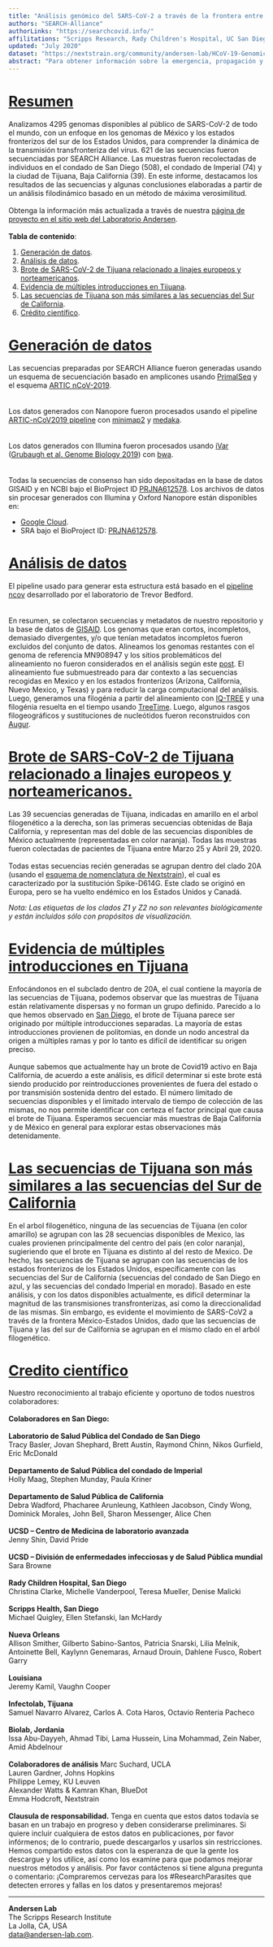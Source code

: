 ```yaml
---
title: "Análisis genómico del SARS-CoV-2 a través de la frontera entre Estados Unidos y México"
authors: "SEARCH-Alliance"
authorLinks: "https://searchcovid.info/"
affilitations: "Scripps Research, Rady Children's Hospital, UC San Diego"
updated: "July 2020"
dataset: "https://nextstrain.org/community/andersen-lab/HCoV-19-Genomics-Nextstrain/hCoV-19/mexicoborder?lang=es"
abstract: "Para obtener información sobre la emergencia, propagación y transmisión de COVID-19 en nuestra comunidad, SEARCH Alliance está trabajando con un gran número de colaboradores para secuenciar muestras de SARS-CoV-2 de pacientes infectados."
---
```


# [Resumen](https://nextstrain.org/community/andersen-lab/HCoV-19-Genomics-Nextstrain/hCoV-19/mexicoborder?c=region&d=tree&legend=open&onlyPanels&p=full&sidebar=closed&lang=es)
Analizamos 4295 genomas disponibles al público de SARS-CoV-2 de todo el mundo, con un enfoque en los genomas de México y los estados fronterizos del sur de los Estados Unidos, para comprender la dinámica de la transmisión transfronteriza del virus. 621 de las secuencias fueron secuenciadas por SEARCH Alliance. Las muestras fueron recolectadas de individuos en el condado de San Diego (508), el condado de Imperial (74) y la ciudad de Tijuana, Baja California (39). En este informe, destacamos los resultados de las secuencias y algunas conclusiones elaboradas a partir de un análisis filodinámico basado en un método de máxima verosimilitud.
<br><br>
Obtenga la información más actualizada a través de nuestra [página de proyecto en el sitio web del Laboratorio Andersen](https://andersen-lab.com/secrets/data/hcov-19-genomics/).
<br><br>
**Tabla de contenido**:  
1. [Generación de datos](https://nextstrain.org/community/narratives/andersen-lab/HCoV-19-Genomics-Nextstrain/mexicoborder/2020-07-31/es?n=2).
2. [Análisis de datos](https://nextstrain.org/community/narratives/andersen-lab/HCoV-19-Genomics-Nextstrain/mexicoborder/2020-07-31/es?n=3).
3. [Brote de SARS-CoV-2 de Tijuana relacionado a linajes europeos y norteamericanos](https://nextstrain.org/community/narratives/andersen-lab/HCoV-19-Genomics-Nextstrain/mexicoborder/2020-07-31/es?n=4).
4. [Evidencia de múltiples introducciones en Tijuana](https://nextstrain.org/community/narratives/andersen-lab/HCoV-19-Genomics-Nextstrain/mexicoborder/2020-07-31/es?n=5).
5. [Las secuencias de Tijuana son más similares a las secuencias del Sur de California](https://nextstrain.org/community/narratives/andersen-lab/HCoV-19-Genomics-Nextstrain/mexicoborder/2020-07-31/es?n=6).
6. [Crédito científico](https://nextstrain.org/community/narratives/andersen-lab/HCoV-19-Genomics-Nextstrain/mexicoborder/2020-07-31/es?n=7).


# [Generación de datos](https://nextstrain.org/community/andersen-lab/HCoV-19-Genomics-Nextstrain/hCoV-19/mexicoborder?c=search&d=map&f_search=Baja%20California,Imperial,Mexico,New%20Mexico,San%20Diego,Texas,Arizona&m=div&p=full&r=division&transmissions=hide&legend=open&onlyPanels&p=full&sidebar=closed&lang=es)
Las secuencias preparadas por SEARCH Alliance fueron generadas usando un esquema de secuenciación basado en amplicones usando  [PrimalSeq](https://www.nature.com/articles/nprot.2017.066) y el esquema [ARTIC nCoV-2019](https://github.com/artic-network/artic-ncov2019/tree/master/primer_schemes/nCoV-2019).  
<br><br>
Los datos generados con Nanopore fueron procesados usando el pipeline [ARTIC-nCoV2019 pipeline](https://github.com/artic-network/artic-ncov2019) con [minimap2](https://github.com/lh3/minimap2) y [medaka](https://github.com/nanoporetech/medaka).  
<br><br>
Los datos generados con Illumina fueron procesados usando [iVar](https://github.com/andersen-lab/ivar) ([Grubaugh et al. Genome Biology 2019](https://genomebiology.biomedcentral.com/articles/10.1186/s13059-018-1618-7)) con [bwa](https://github.com/lh3/bwa).  
<br><br>
Todas la secuencias de consenso han sido depositadas en la base de datos GISAID y en NCBI bajo el BioProject ID [PRJNA612578](https://www.ncbi.nlm.nih.gov/bioproject/612578). Los archivos de datos sin procesar generados con Illumina y Oxford Nanopore están disponibles en:  
* [Google Cloud](https://console.cloud.google.com/storage/browser/andersen-lab_hcov-19-genomics).  
* SRA bajo el BioProject ID: [PRJNA612578](https://www.ncbi.nlm.nih.gov/bioproject/612578).  


# [Análisis de datos](https://nextstrain.org/community/andersen-lab/HCoV-19-Genomics-Nextstrain/hCoV-19/mexicoborder?c=search&d=map&f_search=Baja%20California,Imperial,Mexico,New%20Mexico,San%20Diego,Texas,Arizona&m=div&p=full&r=division&transmissions=hide&legend=open&onlyPanels&p=full&sidebar=closed&lang=es)
El pipeline usado para generar esta estructura está basado en el [pipeline ncov](https://github.com/nextstrain/ncov) desarrollado por el laboratorio de Trevor Bedford.  
<br><br>
En resumen, se colectaron  secuencias y metadatos de nuestro repositorio y la base de datos de [GISAID](https://gisaid.org/). Los genomas que eran cortos, incompletos, demasiado divergentes, y/o que tenían metadatos incompletos fueron excluidos del conjunto de datos. Alineamos los genomas restantes con el genoma de referencia MN908947 y los sitios problemáticos del alineamiento no fueron considerados en el análisis según este [post](https://virological.org/t/issues-with-sars-cov-2-sequencing-data/473). El alineamiento fue submuestreado para dar contexto a las secuencias recogidas en Mexico y en los estados fronterizos (Arizona, California, Nuevo Mexico, y Texas) y para reducir la carga computacional del análisis. Luego, generamos una filogénia a partir del alineamiento con [IQ-TREE](http://www.iqtree.org/) y una filogénia resuelta en el tiempo usando [TreeTime](https://github.com/neherlab/treetime). Luego, algunos rasgos filogeográficos y sustituciones de nucleótidos fueron reconstruidos con [Augur](https://github.com/nextstrain/augur).


# [Brote de SARS-CoV-2 de Tijuana relacionado a linajes europeos y norteamericanos.](https://nextstrain.org/community/andersen-lab/HCoV-19-Genomics-Nextstrain/hCoV-19/mexicoborder?branchLabel=clade&d=tree&f_search=Baja%20California,Mexico&p=full&legend=closed&onlyPanels&sidebar=closed&c=search&lang=es)
Las 39 secuencias generadas de Tijuana, indicadas en amarillo en el arbol filogenético a la derecha, son las primeras secuencias obtenidas de Baja California, y representan mas del doble de las secuencias disponibles de México actualmente (representadas en color naranja). Todas las muestras fueron colectadas de pacientes de Tijuana entre Marzo 25 y Abril 29, 2020. 
<br><br>
Todas estas secuencias recién generadas se agrupan dentro del clado 20A (usando el [esquema de nomenclatura de Nextstrain](https://virological.org/t/year-letter-genetic-clade-naming-for-sars-cov-2-on-nextstrain-org/498)), el cual es caracterizado por la sustitución Spike-D614G. Este clado se originó en Europa, pero se ha vuelto endémico en los Estados Unidos y Canadá.

*Nota: Las etiquetas de los clados Z1 y Z2 no son relevantes biológicamente y están incluidos sólo con propósitos de visualización.*


# [Evidencia de múltiples introducciones en Tijuana](https://nextstrain.org/community/andersen-lab/HCoV-19-Genomics-Nextstrain/hCoV-19/mexicoborder?branchLabel=clade&c=search&d=tree&f_search=Baja%20California&label=clade:Z2&m=div&onlyPanels&p=full&sidebar=closed&lang=es)
Enfocándonos en el subclado dentro de 20A, el cual contiene la mayoría de las secuencias de Tijuana, podemos observar que las muestras de Tijuana están relativamente dispersas y no forman un grupo definido. Parecido a lo que hemos observado en [San Diego](https://nextstrain.org/community/narratives/andersen-lab/HCoV-19-Genomics-Nextstrain?n=4), el brote de Tijuana parece ser originado por múltiple introducciones separadas. La mayoría de estas introducciones provienen de politomias, en donde un nodo ancestral da origen a múltiples ramas y por lo tanto es difícil de identificar su origen preciso. 
<br><br>
Aunque sabemos que actualmente hay un brote de Covid19 activo en Baja California, de acuerdo a este análisis, es difícil determinar si este brote está siendo producido por reintroducciones provenientes de fuera del estado o por transmisión sostenida dentro del estado.  El número limitado de secuencias disponibles y el limitado intervalo de tiempo de colección de las mismas, no nos permite identificar con certeza el factor principal que causa el brote de Tijuana. Esperamos secuenciar más muestras de Baja California y de México en general para explorar estas observaciones más detenidamente.


# [Las secuencias de Tijuana son más similares a las secuencias del Sur de California](https://nextstrain.org/community/andersen-lab/HCoV-19-Genomics-Nextstrain/hCoV-19/mexicoborder?c=search&d=tree&f_search=Arizona,Baja%20California,California,Imperial,Mexico,New%20Mexico,San%20Diego,Texas&legend=open&label=clade:20A&p=full&onlyPanels&sidebar=closed&lang=es)
En el arbol filogenético, ninguna de las secuencias de Tijuana (en color amarillo) se agrupan con las 28 secuencias disponibles de Mexico, las cuales provienen principalmente del centro del pais (en color naranja), sugieriendo que el brote en Tijuana es distinto al del resto de Mexico. De hecho, las secuencias de Tijuana se agrupan con las secuencias de los estados fronterizos de los Estados Unidos, específicamente con las secuencias del Sur de California (secuencias del condado de San Diego en azul, y las secuencias del condado Imperial en morado).  Basado en este análisis, y con los datos disponibles actualmente, es difícil determinar la magnitud de las transmisiones transfronterizas, así como la direccionalidad de las mismas. Sin embargo, es evidente el movimiento de SARS-CoV2 a través de la frontera México-Estados Unidos, dado que las secuencias de Tijuana y las del sur de California se agrupan en el mismo clado en el arból filogenético.


# [Credito científico](https://nextstrain.org/community/andersen-lab/HCoV-19-Genomics-Nextstrain/hCoV-19/mexicoborder?c=region&d=map&label=clade:Z1&legend=closed&onlyPanels&p=full&sidebar=closed&lang=es)

Nuestro reconocimiento al trabajo eficiente y oportuno de todos nuestros colaboradores:
<br><br>
**Colaboradores en San Diego:**
<br><br>
**Laboratorio de Salud Pública del Condado de San Diego**<br>
Tracy Basler, Jovan Shephard, Brett Austin, Raymond Chinn, Nikos Gurfield, Eric McDonald
<br><br>
**Departamento de Salud Pública del condado de Imperial**<br>
Holly Maag, Stephen Munday, Paula Kriner
<br><br>
**Departamento de Salud Pública de California**<br>
Debra Wadford, Phacharee Arunleung, Kathleen Jacobson, Cindy Wong, Dominick Morales, John Bell, Sharon Messenger, Alice Chen
<br><br>
**UCSD – Centro de Medicina de laboratorio avanzada**<br>
Jenny Shin, David Pride
<br><br>
**UCSD – División de enfermedades infecciosas y de Salud Pública mundial**<br>
Sara Browne
<br><br>
**Rady Children Hospital, San Diego**<br>
Christina Clarke, Michelle Vanderpool, Teresa Mueller, Denise Malicki
<br><br>
**Scripps Health, San Diego**<br>
Michael Quigley, Ellen Stefanski, Ian McHardy
<br><br>
**Nueva Orleans**<br>
Allison Smither, Gilberto Sabino-Santos, Patricia Snarski, Lilia Melnik, Antoinette Bell, Kaylynn Genemaras, Arnaud Drouin, Dahlene Fusco, Robert Garry
<br><br>
**Louisiana**<br>
Jeremy Kamil, Vaughn Cooper
<br><br>
**Infectolab, Tijuana**<br>
Samuel Navarro Alvarez, Carlos A. Cota Haros, Octavio Renteria Pacheco
<br><br>
**Biolab, Jordania**<br>
Issa Abu-Dayyeh, Ahmad Tibi, Lama Hussein, Lina Mohammad, Zein Naber, Amid Abdelnour
<br><br>
**Colaboradores de análisis**
Marc Suchard, UCLA
<br>
Lauren Gardner, Johns Hopkins
<br>
Philippe Lemey, KU Leuven
<br>
Alexander Watts & Kamran Khan, BlueDot
<br>
Emma Hodcroft, Nextstrain
<br><br>
**Clausula de responsabilidad.** Tenga en cuenta que estos datos todavía se basan en un trabajo en progreso y deben considerarse preliminares. Si quiere incluir cualquiera de estos datos en publicaciones, por favor infórmenos; de lo contrario, puede descargarlos y usarlos sin restricciones. Hemos compartido estos datos con la esperanza de que la gente los descargue y los utilice, así como los examine para que podamos mejorar nuestros métodos y análisis. Por favor contáctenos si tiene alguna pregunta o comentario: ¡Compraremos cervezas para los #ResearchParasites que detecten errores y fallas en los datos y presentaremos mejoras!


---
**Andersen Lab**  
The Scripps Research Institute  
La Jolla, CA, USA  
[data@andersen-lab.com](mailto:data@andersen-lab.com).
